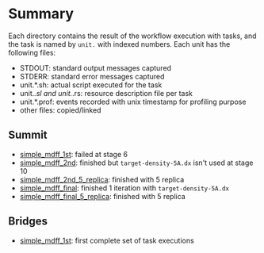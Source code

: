 # Summary

Each directory contains the result of the workflow execution with tasks, and the task is named by `unit.` with indexed numbers. Each unit has the following files:

- STDOUT: standard output messages captured
- STDERR: standard error messages captured
- unit.*.sh: actual script executed for the task
- unit.*.sl and unit.*.rs: resource description file per task
- unit.*.prof: events recorded with unix timestamp for profiling purpose
- other files: copied/linked

## Summit

- [simple_mdff_1st](summit/simple_mdff_1st): failed at stage 6	
- [simple_mdff_2nd](summit/simple_mdff_2nd): finished but `target-density-5A.dx` isn't used at stage 10
- [simple_mdff_2nd_5_replica](summit/simple_mdff_2nd_5_replica): finished with 5 replica
- [simple_mdff_final](summit/simple_mdff_final): finished 1 iteration with `target-density-5A.dx`
- [simple_mdff_final_5_replica](summit/simple_mdff_final_5_replica): finished with 5 replica

## Bridges

- [simple_mdff_1st](brides/simple_mdff_1st): first complete set of task executions
